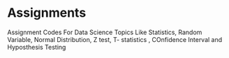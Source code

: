 # Assignments
Assignment Codes For Data Science Topics Like Statistics, Random Variable, Normal Distribution, Z test, T- statistics , COnfidence Interval and Hyposthesis Testing
